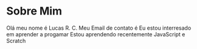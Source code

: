 # Sobre Mim
Olá meu nome é Lucas R. C.
Meu Email de contato é
Eu estou interresado em aprender a progamar
Estou aprendendo recentemente JavaScript e Scratch
